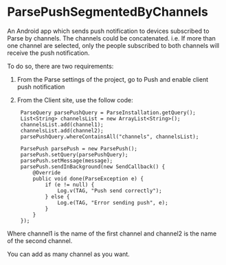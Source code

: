 # ParsePushSegmentedByChannels

An Android app which sends push notification to devices subscribed to Parse by channels. The channels could be concatenated. i.e. If more than one channel are selected, only the people subscribed to both channels will receive the push notification.

To do so, there are two requirements:

1. From the Parse settings of the project, go to Push and enable client push notification
2. From the Client site, use the follow code:

        ParseQuery parsePushQuery = ParseInstallation.getQuery();
        List<String> channelsList = new ArrayList<String>();
        channelsList.add(channel1);
        channelsList.add(channel2);
        parsePushQuery.whereContainsAll("channels", channelsList);

        ParsePush parsePush = new ParsePush();
        parsePush.setQuery(parsePushQuery);
        parsePush.setMessage(message);
        parsePush.sendInBackground(new SendCallback() {
            @Override
            public void done(ParseException e) {
                if (e != null) {
                    Log.v(TAG, "Push send correctly");
                } else {
                    Log.e(TAG, "Error sending push", e);
                }
            }
        });

Where channel1 is the name of the first channel and channel2 is the name of the second channel.

You can add as many channel as you want.
